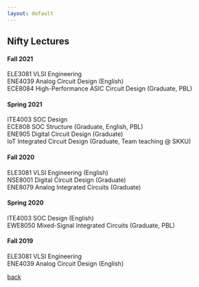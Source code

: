 ```yaml
---
layout: default
---
```


## Nifty Lectures

#### Fall 2021

ELE3081 VLSI Engineering  
ENE4039 Analog Circuit Design (English)  
ECE8084 High-Performance ASIC Circuit Design (Graduate, PBL)  

#### Spring 2021

ITE4003 SOC Design   
ECE808 SOC Structure (Graduate, English, PBL)  
ENE905 Digital Circuit Design (Graduate)   
IoT Integrated Circuit Design (Graduate, Team teaching @ SKKU)

#### Fall 2020

ELE3081 VLSI Engineering (English)   
NSE8001 Digital Circuit Design (Graduate)   
ENE8079 Analog Integrated Circuits (Graduate)

#### Spring 2020

ITE4003 SOC Design (English)   
EWE8050 Mixed-Signal Integrated Circuits (Graduate, PBL)

#### Fall 2019

ELE3081 VLSI Engineering  
ENE4039 Analog Circuit Design (English)

[back](./)
